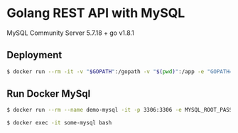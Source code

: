 # Golang REST API with MySQL

MySQL Community Server 5.7.18 + go v1.8.1


## Deployment
 
```bash
$ docker run --rm -it -v "$GOPATH":/gopath -v "$(pwd)":/app -e "GOPATH=/gopath" -w /app golang:1.4.2 sh -c 'CGO_ENABLED=0 go build -a --installsuffix cgo --ldflags="-s" -o your_binary_name'
```



## Run Docker MySql

```bash
$ docker run --rm --name demo-mysql -it -p 3306:3306 -e MYSQL_ROOT_PASSWORD=123456 -d mysql
```


```bash
$ docker exec -it some-mysql bash
```
